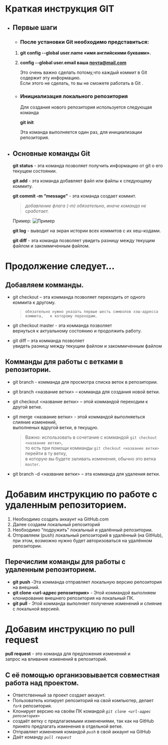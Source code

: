 # Краткая инструкция GIT

* ## Первые шаги

  - ### После установки Git необходимо представиться:

  1.  **git config --global user.name «имя английскими буквами».**
  2.  **config --global user.email ваша почта@mail.com**

        Это очень важно сделать потому,что каждый коммит в Git содержит эту информацию.  
     Если этого не сделать, то вы не сможете работать в Git .

  - ### Инициализация локального репозитория

    Для создания нового репозитория используется следующая команда

    __git init__

    Эта команда выполняется один раз, для инициализации репозитория.

* ## Основные команды Git

    **git status** - эта команда позволяет получить информацию от git о его текущем состоянии.

    **git add** - эта команда добавляет файл или файлы к следующему коммиту.

    **git commit -m “message”** - эта команда создает коммит.
        
     >_добавление флага (-m) обязательно, иначе команда не сработает._

     Пример:
    ![Пример](Пример.PNG)


    **git log** - выводит на экран истории всех коммитов с их хеш-кодами.

    **git diff** - эта команда позволяет увидеть разницу между текущим файлом и закоммиченным файлом.

Продолжение следует...
======================
## Добавляем комманды.  
+ git checkout – эта комманда позволяет переходить от одного коммита к другому.
    > `обязательно нужно указать первые шесть символов хэш-адресса коммита,  
    > к которому переходим.`  

+ git checkout master - эта комманда позволяет  
  вернуться к актуальному состоянию и продолжить работу.  

+ git diff – эта комманда позволяет  
  увидеть разницу между текущим файлом и закоммиченным файлом

Комманды для работы с ветками в репозитории.  
--------------------------------------------  
* git branch - комманда для просмотра списка веток в репозитории.  
  
* git branch <название ветки> – комманда для создания новой ветки.  
 
* git checkout <название ветки> – этой коммандой переходим к другой ветке.  
  
* git  merge <название ветки> - этой коммандой выполняеться слияние изменений,  
  выполненых вдругой ветки, в текущую.  
  > Важно: использовать в сочетание с коммандой `git checkout <название ветки>`,  
  > то есть при помощи комманды `git checkout <название ветки>` перейти в ту ветку,  
  > в которую вы будете заливать изменения, обычно это ветка `master`. 
   
* git branch -d <название ветки> – эта комманда для удаления ветки.  
  
 # Добавим инструкцию по работе с удаленным репозиторием.  
 1. Необходимо создать аккаунт на GitHub.com  
 2. Далее создаем локальный репозиторий  
 3. Необходимо “подружить” локальный и удалённый репозитории.  
 4. Отправляем (push) локальный репозиторий в удалённый (на GitHub),  
    при этом, возможно нужно будет авторизоваться на удалённом репозитории.  

Перечислим команды для работы с удаленным репозиторием.  
-------------------------------------------------------  
+ **git push** -Эта комманда отправляет локальную версию репозитория на внешний.  
+ **git clone <url-адрес репозитория>** -  Этой коммандой выполняем  
клонирование внешнего репозитория на локальный ПК.  
+ **git pull** - Этой комманда выполняет получение изменений и слияние с локальной версией.  
# Добавим инструкцию по pull request  
**pull request** - это команда для предложения изменений и  
запрос на вливание изменений в репозиторий. 

С её помощью организовывается совместная работа над проектом.  
-------------------------------------------------------------  
- Ответственный за проект создает аккаунт.  
- Пользователь копирует репозиторий на свой компьютер, делает _`fork`_ репозитория.  
- Клонирует версию на своём ПК командой _`git clone <url-адрес репозитория>`_
- создаёт ветку с предлагаемыми изменениями, так как на GitHub принято предлагать изменения в отдельной ветке.  
- Отправляет изменения командой _`push`_ в свой аккаунт на GitHub  
- Даёт команду _`pull request`_  
